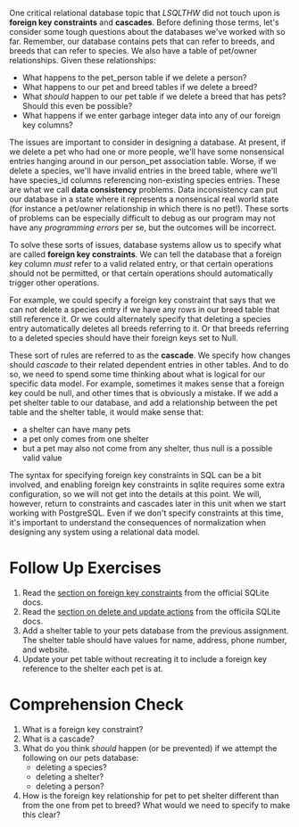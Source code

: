 <!-- 
name: Follow Up: Foreign Key Constraints and Cascades
author: Iain Duncan
type: 3pc
time: 90 minutes
 -->
One critical relational database topic that *LSQLTHW* did not touch upon is **foreign key constraints** and **cascades**. Before defining those terms, let's consider some tough questions about the databases we've worked with so far. Remember, our database contains pets that can refer to breeds, and breeds that can refer to species. We also have a table of pet/owner relationships. Given these relationships:

*   What happens to the pet_person table if we delete a person?
*   What happens to our pet and breed tables if we delete a breed?
*   What *should* happen to our pet table if we delete a breed that has pets? Should this even be possible?
*   What happens if we enter garbage integer data into any of our foreign key columns?
 
The issues are important to consider in designing a database. At present, if we
delete a pet who had one or more people, we'll have some nonsensical entries hanging around in our person_pet association table. Worse, if we delete a species, we'll have invalid entries in the breed table, where we'll
have species_id columns referencing non-existing species entries. These are what we call **data consistency** problems. Data inconsistency can put our database in a state where it represents a nonsensical real world state (for instance a pet/owner relationship in which there is no pet!). These sorts of problems can be especially difficult to debug as our program may not have any *programming errors* per se, but the outcomes will be incorrect. 

To solve these sorts of issues, database systems allow us to specify what are called **foreign key constraints**. We can tell the database that a foreign key column *must* refer to a valid related entry, or that certain operations should not be permitted, or that certain operations should automatically
trigger other operations. 

For example, we could specify a foreign key constraint that says that we can not delete a species entry if we have any rows in our breed table that still reference it. Or we could alternately specify that deleting a species entry automatically deletes all breeds referring to it. Or that breeds referring to a deleted species should have their foreign keys set to Null. 

These sort of rules are referred to as the **cascade**. We specify
how changes should *cascade* to their related dependent entries in other tables. And to do so, we need to spend some time thinking about what is logical for our specific data model. For example, sometimes it makes sense that a foreign key could be null, and other times that is obviously a mistake. If we add a pet shelter table to our database, and add a relationship between the pet table and the shelter table, it would make sense that:

-   a shelter can have many pets
-   a pet only comes from one shelter
-   but a pet may also not come from any shelter, thus null is a possible valid value

The syntax for specifying foreign key constraints in SQL can be a bit involved, and enabling foreign key constraints in sqlite requires some extra configuration, so we will not get into the details at this point. We will, however, return to constraints and cascades later in this unit when we start working with PostgreSQL. Even if we don't specify constraints at this time, it's important to understand the consequences of normalization when designing any system using a relational data model. 

# Follow Up Exercises

1. Read the [section on foreign key constraints](https://www.sqlite.org/foreignkeys.html#fk_basics) from the official SQLite docs.
2. Read the [section on delete and update actions](https://www.sqlite.org/foreignkeys.html#fk_actions) from the officila SQLite docs.
3. Add a shelter table to your pets database from the previous assignment. The shelter table should have values for name, address, phone number, and website.
4. Update your pet table without recreating it to include a foreign key reference to the shelter each pet is at.

# Comprehension Check

1. What is a foreign key constraint?
2. What is a cascade?
3. What do you think *should* happen (or be prevented) if we attempt the following on our pets database:
    *  deleting a species?
    *  deleting a shelter?
    *  deleting a person?
4. How is the foreign key relationship for pet to pet shelter different than from the one from pet to breed? What would we need to specify to make this clear?

